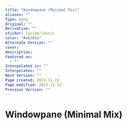 ```yaml
---
title: "Windowpane (Minimal Mix)"
aliases: ""
Type: Song
Original: ""
Derivative: ""
sticker: lucide//music
color: "#eb3b5a"
Alternate Version: ""
cover: 
description: 
Featured on:
  - ""
Interpolated in: ""
Interpolates: ""
Next Version: ""
Page created: 2023-11-22
Page modified: 2023-11-22
Previous Version: ""
---
```


# Windowpane (Minimal Mix)
